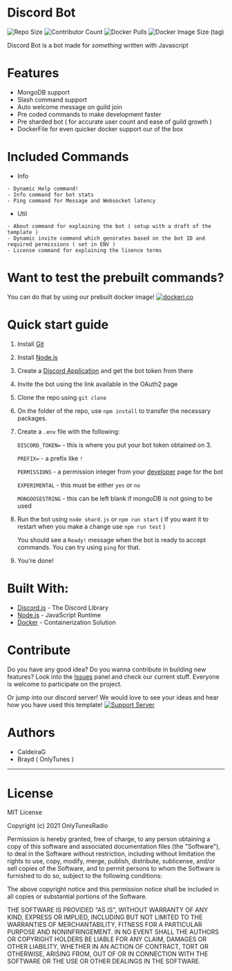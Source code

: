 # Discord Bot

![Repo Size](https://img.shields.io/github/repo-size/OnlyTunesRadio/bot-template) ![Contributor Count](https://img.shields.io/github/contributors/OnlyTunesRadio/bot-template) ![Docker Pulls](https://img.shields.io/docker/pulls/onlytunes/bot-template) ![Docker Image Size (tag)](https://img.shields.io/docker/image-size/onlytunes/bot-template/latest)

Discord Bot is a bot made for *something* written with Javascript

# Features
- MongoDB support
- Slash command support
- Auto welcome message on guild join
- Pre coded commands to make development faster
- Pre sharded bot ( for accurate user count and ease of guild growth )
- DockerFile for even quicker docker support our of the box



# Included Commands

- Info
```
- Dynamic Help command!
- Info command for bot stats
- Ping command for Message and Websocket latency
```

- Util
```
- About command for explaining the bot ( setup with a draft of the template )
- Dynamic invite command which genorates based on the bot ID and required permissions ( set in ENV )
- License command for explaining the lisence terms
```

# Want to test the prebuilt commands?
 You can do that by using our prebuilt docker image!
 [![dockeri.co](https://dockeri.co/image/onlytunes/bot-template)](https://hub.docker.com/r/onlytunes/bot-template)


# Quick start guide

1. Install [Git](https://git-scm.com/)
2. Install [Node.js](https://nodejs.org/)
3. Create a [Discord Application](https://discord.com/developers/applications) and get the bot token from there
4. Invite the bot using the link available in the OAuth2 page
5. Clone the repo using `git clone`
6. On the folder of the repo, use `npm install` to transfer the necessary packages.
7. Create a `.env` file with the following: 

    `DISCORD_TOKEN=` -  this is where you put your bot token obtained on 3.
    
    `PREFIX=` - a prefix like `!`

    `PERMISSIONS` - a permission integer from your [developer](https://discord.com/developers/applications) page for the bot

    `EXPERIMENTAL` - this must be either `yes` or `no` 

    `MONGOOSESTRING` - this can be left blank if mongoDB is not going to be used

8. Run the bot using `node shard.js` or `npm run start` ( If you want it to restart when you make a change use `npm run test` )

    You should see a `Ready!` message when the bot is ready to accept commands. You can try using `ping` for that.

9. You're done!

# Built With:

- [Discord.js](https://discord.js.org/) - The Discord Library
- [Node.js](https://nodejs.org/) - JavaScript Runtime
- [Docker](https://www.docker.com/) - Containerization Solution

# Contribute

Do you have any good idea? Do you wanna contribute in building new features? Look into the [Issues](https://github.com/COnlyTunesRadio/bot-template/issues) panel and check  our current stuff. Everyone is welcome to participate on the project.

Or jump into our discord server! We would love to see your ideas and hear how you have used this template!
[![Support Server](https://img.shields.io/discord/872219348624900096.svg?label=Discord&logo=Discord&colorB=7289da&style=for-the-badge)](https://discord.gg/WYCrkuHJ6X)


# Authors

- CaldeiraG
- Brayd ( OnlyTunes )

----


# License

MIT License

Copyright (c) 2021 OnlyTunesRadio

Permission is hereby granted, free of charge, to any person obtaining a copy
of this software and associated documentation files (the "Software"), to deal
in the Software without restriction, including without limitation the rights
to use, copy, modify, merge, publish, distribute, sublicense, and/or sell
copies of the Software, and to permit persons to whom the Software is
furnished to do so, subject to the following conditions:

The above copyright notice and this permission notice shall be included in all
copies or substantial portions of the Software.

THE SOFTWARE IS PROVIDED "AS IS", WITHOUT WARRANTY OF ANY KIND, EXPRESS OR
IMPLIED, INCLUDING BUT NOT LIMITED TO THE WARRANTIES OF MERCHANTABILITY,
FITNESS FOR A PARTICULAR PURPOSE AND NONINFRINGEMENT. IN NO EVENT SHALL THE
AUTHORS OR COPYRIGHT HOLDERS BE LIABLE FOR ANY CLAIM, DAMAGES OR OTHER
LIABILITY, WHETHER IN AN ACTION OF CONTRACT, TORT OR OTHERWISE, ARISING FROM,
OUT OF OR IN CONNECTION WITH THE SOFTWARE OR THE USE OR OTHER DEALINGS IN THE
SOFTWARE.
